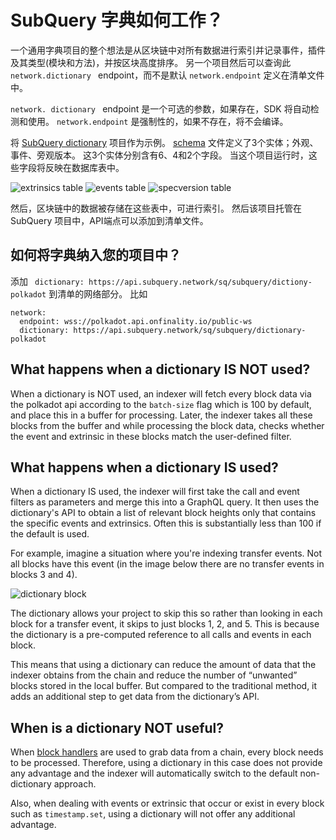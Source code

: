 # SubQuery 字典如何工作？

一个通用字典项目的整个想法是从区块链中对所有数据进行索引并记录事件，插件及其类型(模块和方法)，并按区块高度排序。 另一个项目然后可以查询此 `network.dictionary ` endpoint，而不是默认 `network.endpoint` 定义在清单文件中。

`network. dictionary ` endpoint 是一个可选的参数，如果存在，SDK 将自动检测和使用。 `network.endpoint` 是强制性的，如果不存在，将不会编译。

将 [SubQuery dictionary](https://github.com/subquery/subql-dictionary) 项目作为示例。 [schema](https://github.com/subquery/subql-dictionary/blob/main/schema.graphql) 文件定义了3个实体；外观、事件、旁观版本。 这3个实体分别含有6、4和2个字段。 当这个项目运行时，这些字段将反映在数据库表中。

![extrinsics table](/assets/img/extrinsics_table.png) ![events table](/assets/img/events_table.png) ![specversion table](/assets/img/specversion_table.png)

然后，区块链中的数据被存储在这些表中，可进行索引。 然后该项目托管在 SubQuery 项目中，API端点可以添加到清单文件。

## 如何将字典纳入您的项目中？

添加 ` dictionary: https://api.subquery.network/sq/subquery/dictiony-polkadot` 到清单的网络部分。 比如

```shell
network:
  endpoint: wss://polkadot.api.onfinality.io/public-ws
  dictionary: https://api.subquery.network/sq/subquery/dictionary-polkadot
```

## What happens when a dictionary IS NOT used?

When a dictionary is NOT used, an indexer will fetch every block data via the polkadot api according to the `batch-size` flag which is 100 by default, and place this in a buffer for processing. Later, the indexer takes all these blocks from the buffer and while processing the block data, checks whether the event and extrinsic in these blocks match the user-defined filter.

## What happens when a dictionary IS used?

When a dictionary IS used, the indexer will first take the call and event filters as parameters and merge this into a GraphQL query. It then uses the dictionary's API to obtain a list of relevant block heights only that contains the specific events and extrinsics. Often this is substantially less than 100 if the default is used.

For example, imagine a situation where you're indexing transfer events. Not all blocks have this event (in the image below there are no transfer events in blocks 3 and 4).

![dictionary block](/assets/img/dictionary_blocks.png)

The dictionary allows your project to skip this so rather than looking in each block for a transfer event, it skips to just blocks 1, 2, and 5. This is because the dictionary is a pre-computed reference to all calls and events in each block.

This means that using a dictionary can reduce the amount of data that the indexer obtains from the chain and reduce the number of “unwanted” blocks stored in the local buffer. But compared to the traditional method, it adds an additional step to get data from the dictionary’s API.

## When is a dictionary NOT useful?

When [block handlers](https://doc.subquery.network/create/mapping.html#block-handler) are used to grab data from a chain, every block needs to be processed. Therefore, using a dictionary in this case does not provide any advantage and the indexer will automatically switch to the default non-dictionary approach.

Also, when dealing with events or extrinsic that occur or exist in every block such as `timestamp.set`, using a dictionary will not offer any additional advantage.
